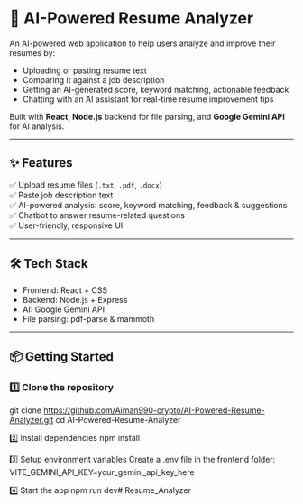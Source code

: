 # 🚀 AI-Powered Resume Analyzer

An AI-powered web application to help users analyze and improve their resumes by:
- Uploading or pasting resume text
- Comparing it against a job description
- Getting an AI-generated score, keyword matching, actionable feedback
- Chatting with an AI assistant for real-time resume improvement tips

Built with **React**, **Node.js** backend for file parsing, and **Google Gemini API** for AI analysis.

---

## ✨ Features
✅ Upload resume files (`.txt`, `.pdf`, `.docx`)  
✅ Paste job description text  
✅ AI-powered analysis: score, keyword matching, feedback & suggestions  
✅ Chatbot to answer resume-related questions  
✅ User-friendly, responsive UI

---

## 🛠 Tech Stack
- Frontend: React + CSS
- Backend: Node.js + Express
- AI: Google Gemini API
- File parsing: pdf-parse & mammoth

---

## 📦 Getting Started

### 1️⃣ Clone the repository

git clone https://github.com/Aiman990-crypto/AI-Powered-Resume-Analyzer.git
cd AI-Powered-Resume-Analyzer

2️⃣ Install dependencies
npm install

3️⃣ Setup environment variables
Create a .env file in the frontend folder:
VITE_GEMINI_API_KEY=your_gemini_api_key_here

4️⃣ Start the app
npm run dev#   R e s u m e _ A n a l y z e r  
 